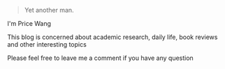 

> Yet another man.

I'm Price Wang

This blog is concerned about academic research, daily life, book reviews and other interesting topics

Please feel free to leave me a comment if you have any question


